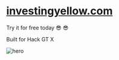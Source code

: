 # [investingyellow.com](https://investingyellow.com)
Try it for free today 😎 😎

Built for Hack GT X

![hero](https://github.com/noahgsolomon/InvestingYellow/assets/111200060/bcbf06ba-46c7-4361-b7b3-4df0bc0d751c)
